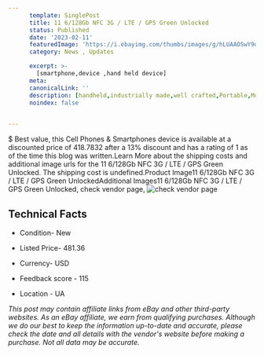 ```yaml
---
      template: SinglePost
      title: 11 6/128Gb NFC 3G / LTE / GPS Green Unlocked
      status: Published
      date: '2023-02-11'
      featuredImage: 'https://i.ebayimg.com/thumbs/images/g/hLUAAOSwY9djmxoQ/s-l225.jpg'
      category: News , Updates

      excerpt: >-
        [smartphone,device ,hand held device]
      meta:
      canonicalLink: ''
      description: [handheld,industrially made,well crafted,Portable,Mobile,Compact,Convenient,Lightweight,Maneuverable,Man-portable,Miniature,Carriable,Hand-held,Light,Holdable,Transportable,Mobile device,Pocket-sized,On-the-go,Wireless,Cordless,Compact size,Convenient size, smartphone,device ,hand held device]
      noindex: false

        
---
```

$
    Best value, this Cell Phones & Smartphones device is available at a discounted price of 418.7832 after a 13% discount and has a rating of 1 as of the time this blog was written.Learn More about the shipping costs and additional image urls for the 11 6/128Gb NFC 3G / LTE / GPS Green Unlocked. The shipping cost is undefined.Product Image11 6/128Gb NFC 3G / LTE / GPS Green UnlockedAdditional Images11 6/128Gb NFC 3G / LTE / GPS Green Unlocked, check vendor page, ![check vendor page](https://origin-galleryplus.ebayimg.com/ws/web/285110072336_2_0_1/225x225.jpg,https://origin-galleryplus.ebayimg.com/ws/web/285110072336_3_0_1/225x225.jpg)
    
    

 ## Technical Facts 



     
      

 - Condition- New 


      

 - Listed Price- 481.36 


      

 - Currency- USD 


      

 - Feedback score - 115 


      

 - Location - UA 


      
      

 *_This post may contain affiliate links from eBay and other third-party websites. As an eBay affiliate, we earn from qualifying purchases. Although we do our best to keep the information up-to-date and accurate, please check the date and all details with the vendor's website before making a purchase. Not all data may be accurate._*



    
    
    
    
    